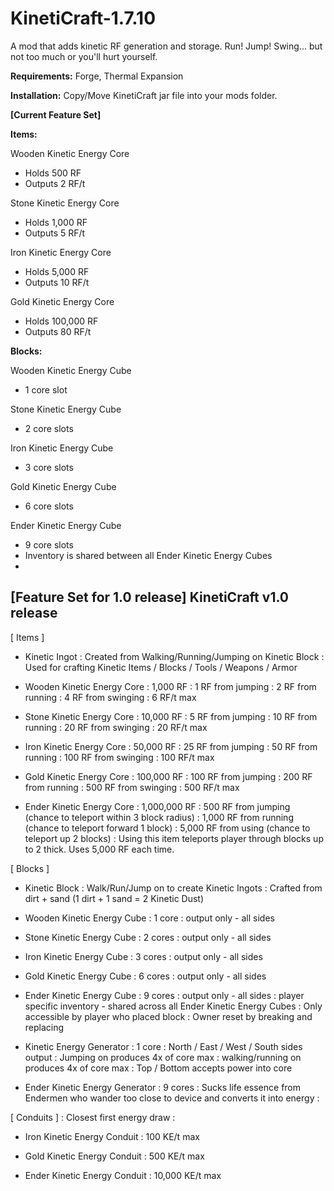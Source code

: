 KinetiCraft-1.7.10
==================
A mod that adds kinetic RF generation and storage. Run! Jump! Swing... but not too much or you'll hurt yourself.

__Requirements:__ Forge, Thermal Expansion

__Installation:__ Copy/Move KinetiCraft jar file into your mods folder.

__[Current Feature Set]__

__Items:__

Wooden Kinetic Energy Core
- Holds 500 RF
- Outputs 2 RF/t
 
Stone Kinetic Energy Core
- Holds 1,000 RF
- Outputs 5 RF/t
 
Iron Kinetic Energy Core
- Holds 5,000 RF
- Outputs 10 RF/t
 
Gold Kinetic Energy Core
- Holds 100,000 RF
- Outputs 80 RF/t


__Blocks:__

Wooden Kinetic Energy Cube
- 1 core slot
 
Stone Kinetic Energy Cube
- 2 core slots
 
Iron Kinetic Energy Cube
- 3 core slots
 
Gold Kinetic Energy Cube
- 6 core slots
 
Ender Kinetic Energy Cube
- 9 core slots
- Inventory is shared between all Ender Kinetic Energy Cubes
- 
__[Feature Set for 1.0 release]__
KinetiCraft v1.0 release
---------------------------------
[ Items ]
- Kinetic Ingot
	: Created from Walking/Running/Jumping on Kinetic Block
	: Used for crafting Kinetic Items / Blocks / Tools / Weapons / Armor

- Wooden Kinetic Energy Core
	: 1,000 RF
	: 1 RF from jumping
	: 2 RF from running
	: 4 RF from swinging
	: 6 RF/t max

- Stone Kinetic Energy Core
	: 10,000 RF
	: 5 RF from jumping
	: 10 RF from running
	: 20 RF from swinging
	: 20 RF/t max

- Iron Kinetic Energy Core
	: 50,000 RF
	: 25 RF from jumping
	: 50 RF from running
	: 100 RF from swinging
	: 100 RF/t max

- Gold Kinetic Energy Core
	: 100,000 RF
	: 100 RF from jumping
	: 200 RF from running
	: 500 RF from swinging
	: 500 RF/t max

- Ender Kinetic Energy Core
	: 1,000,000 RF
	: 500 RF from jumping (chance to teleport within 3 block radius)
	: 1,000 RF from running (chance to teleport forward 1 block)
	: 5,000 RF from using (chance to teleport up 2 blocks)
	: Using this item teleports player through blocks up to 2 thick. Uses 5,000 RF each time. 

[ Blocks ]
- Kinetic Block
	: Walk/Run/Jump on to create Kinetic Ingots
	: Crafted from dirt + sand (1 dirt + 1 sand = 2 Kinetic Dust)

- Wooden Kinetic Energy Cube
	: 1 core
	: output only - all sides

- Stone Kinetic Energy Cube
	: 2 cores
	: output only - all sides

- Iron Kinetic Energy Cube
	: 3 cores
	: output only - all sides

- Gold Kinetic Energy Cube
	: 6 cores
	: output only - all sides

- Ender Kinetic Energy Cube
	: 9 cores
	: output only - all sides
	: player specific inventory - shared across all Ender Kinetic Energy Cubes
	: Only accessible by player who placed block
	: Owner reset by breaking and replacing

- Kinetic Energy Generator
	: 1 core
	: North / East / West / South sides output
	: Jumping on produces 4x of core max
	: walking/running on produces 4x of core max
	: Top / Bottom accepts power into core

- Ender Kinetic Energy Generator
	: 9 cores
	: Sucks life essence from Endermen who wander too close to device and converts it into energy
	: 

[ Conduits ]
: Closest first energy draw
: 

- Iron Kinetic Energy Conduit
	: 100 KE/t max

- Gold Kinetic Energy Conduit
	: 500 KE/t max

- Ender Kinetic Energy Conduit
	: 10,000 KE/t max
